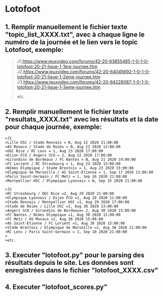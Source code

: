 # Lotofoot

## 1. Remplir manuellement le fichier texte "topic_list_XXXX.txt", avec à chaque ligne le numéro de la journée et le lien vers le topic Lotofoot, exemple:
  >J1,https://www.jeuxvideo.com/forums/42-20-63855485-1-0-1-0-lotofoot-20-21-ligue-1-1ere-journee.htm
  >J2,https://www.jeuxvideo.com/forums/42-20-64045692-1-0-1-0-lotofoot-20-21-ligue-1-2eme-journee.htm
  >J3,https://www.jeuxvideo.com/forums/42-20-64228087-1-0-1-0-lotofoot-20-21-ligue-1-3eme-journee.htm
  >
  >etc.
  
  
## 2. Remplir manuellement le fichier texte "resultats_XXXX.txt" avec les résultats et la date pour chaque journée, exemple:
    >J1
    >Lille OSC / Stade Rennais = N, Aug 22 2020 21:00:00
    >AS Monaco / Stade de Reims = N, Aug 23 2020 13:00:00
    >OGC Nice / RC Lens = 1, Aug 23 2020 17:00:00
    >Dijon FCO / Angers SCO = 2, Aug 22 2020 17:00:00
    >Girondins de Bordeaux / FC Nantes = N, Aug 21 2020 19:00:00
    >FC Lorient / RC Strasbourg = 1, Aug 23 2020 15:00:00
    >Nîmes Olympique / Stade Brestois = 1, Aug 23 2020 15:00:00
    >Olympique de Marseille / AS Saint-Etienne = 1, Sep 17 2020 21:00:00
    >Paris Saint-Germain / FC Metz = 1, Sep 16 2020 21:00:00
    >Montpellier HSC / Olympique Lyonnais = N, Sep 15 2020 21:00:00

    >J2
    >RC Strasbourg / OGC Nice =2, Aug 29 2020 21:00:00
    >Olympique Lyonnais / Dijon FCO =1, Aug 28 2020 21:00:00
    >Stade Rennais / Montpellier HSC =1, Aug 29 2020 17:00:00
    >Stade de Reims / Lille OSC =2, Aug 30 2020 13:00:00
    >Angers SCO / Girondins de Bordeaux= 2, Aug 30 2020 15:00:00
    >FC Nantes / Nîmes Olympique =1, Aug 30 2020 15:00:00
    >FC Metz / AS Monaco =2, Aug 30 2020 15:00:00
    >AS Saint-Etienne / FC Lorient =1, Aug 30 2020 15:00:00
    >Stade Brestois / Olympique de Marseille =2, Aug 30 2020 21:00:00
    >RC Lens / Paris Saint-Germain = 1, Sep 10 2020 21:00:00
    >
    >etc.

  
## 3. Executer "lotofoot.py" pour le parsing des résultats depuis le site. Les données sont enregistrées dans le fichier "lotofoot_XXXX.csv"

## 4. Executer "lotofoot_scores.py"
